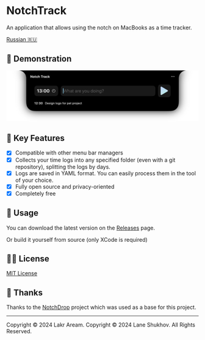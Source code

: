# NotchTrack

An application that allows using the notch on MacBooks as a time tracker.

[Russian 🇷🇺](/Resources/i18n/ru/README.md)

## 👀 Demonstration

![Screenshot](/Resources/demo.png)

## 🌟 Key Features

- [x] Compatible with other menu bar managers
- [x] Collects your time logs into any specified folder (even with a git repository), splitting the logs by days.
- [x] Logs are saved in YAML format. You can easily process them in the tool of your choice.
- [x] Fully open source and privacy-oriented
- [x] Completely free

## 🚀 Usage

You can download the latest version on the [Releases](https://github.com/rlshukhov/NotchTrack/releases) page.

Or build it yourself from source (only XCode is required)

## 🧑‍⚖️ License

[MIT License](/LICENSE)

## 🥰 Thanks

Thanks to the [NotchDrop](https://github.com/Lakr233/NotchDrop) project which was used as a base for this project.

---

Copyright © 2024 Lakr Aream. Copyright © 2024 Lane Shukhov. All Rights Reserved.